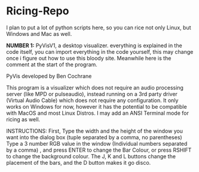 # Ricing-Repo
I plan to put a lot of python scripts here, so you can rice not only Linux, but Windows and Mac as well.

<b>NUMBER 1:</b> PyVisV1, a desktop visualizer. everything is explained in the code itself, you can import everything
in the code yourself, this may change once i figure out how to use this bloody site. Meanwhile here is the comment at the start of the program.

PyVis developed by Ben Cochrane

This program is a visualizer which
does not require an audio processing server
(like MPD or pulseaudio), instead running on
a 3rd party driver (Virtual Audio Cable)
which does not require any configuration.
It only works on Windows for now, however
it has the potential to be compatible with
MacOS and most Linux Distros. I may add
an ANSI Terminal mode for ricing as well.

INSTRUCTIONS:
First, Type the width and the height of the
window you want into the dialog box
(tuple separated by a comma, no parentheses)
Type a 3 number RGB value in the window
(Individual numbers separated by a comma)
, and press ENTER to change the Bar Colour,
or press RSHIFT to change the background
colour. The J, K and L buttons change the
placement of the bars, and the D button
makes it go disco.
